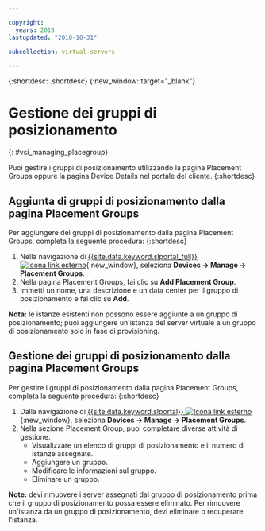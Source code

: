 ```yaml
---

copyright:
  years: 2018
lastupdated: "2018-10-31"

subcollection: virtual-servers

---
```


{:shortdesc: .shortdesc}
{:new_window: target="_blank"}

# Gestione dei gruppi di posizionamento
{: #vsi_managing_placegroup}

Puoi gestire i gruppi di posizionamento utilizzando la pagina Placement Groups oppure la pagina Device Details nel portale del cliente.
{:shortdesc}

## Aggiunta di gruppi di posizionamento dalla pagina Placement Groups

Per aggiungere dei gruppi di posizionamento dalla pagina Placement Groups, completa la seguente procedura:
{:shortdesc}

1. Nella navigazione di [{{site.data.keyword.slportal_full}} ![Icona link esterno](../icons/launch-glyph.svg "Icona link esterno")](https://control.softlayer.com/){:new_window}, seleziona **Devices -> Manage -> Placement Groups**.
2. Nella pagina Placement Groups, fai clic su **Add Placement Group**.
3. Immetti un nome, una descrizione e un data center per il gruppo di posizionamento e fai clic su **Add**.

**Nota:** le istanze esistenti non possono essere aggiunte a un gruppo di posizionamento; puoi aggiungere un'istanza del server virtuale a un gruppo di posizionamento solo in fase di provisioning.


## Gestione dei gruppi di posizionamento dalla pagina Placement Groups

Per gestire i gruppi di posizionamento dalla pagina Placement Groups, completa la seguente procedura:
{:shortdesc}

1. Dalla navigazione di [{{site.data.keyword.slportal}} ![Icona link esterno](../icons/launch-glyph.svg "Icona link esterno")](https://control.softlayer.com/){:new_window}, seleziona **Devices -> Manage -> Placement Groups**.
2. Nella sezione Placement Group, puoi completare diverse attività di gestione.
     * Visualizzare un elenco di gruppi di posizionamento e il numero di istanze assegnate.
     * Aggiungere un gruppo.
     * Modificare le informazioni sul gruppo.
     * Eliminare un gruppo.

 **Note:** devi rimuovere i server assegnati dal gruppo di posizionamento prima che il gruppo di posizionamento possa essere eliminato.
Per rimuovere un'istanza da un gruppo di posizionamento, devi eliminare o recuperare l'istanza.
